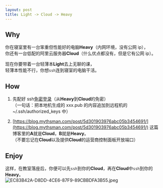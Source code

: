 ```yaml
---
layout: post
title: Light -> Cloud -> Heavy
---
```


<a name="MBRET"></a>

## Why

你在寝室里有一台笨重但性能好的电脑**Heavy**（内网环境，没有公网 ip），<br />你还有一台低配的阿里云服务器**Cloud**（什么优点都没有，但是它有公网 ip）。

现在你要带着一台轻薄本**Light**去上无聊的课，<br />轻薄本性能不行，你想`ssh`连到寝室的电脑干活。

<a name="MYebq"></a>

## How

1. 先配好 ssh[免密登录](https://blog.csdn.net/doushuopeng/article/details/106919384?utm_medium=distribute.pc_relevant.none-task-blog-2~default~baidujs_title~default-0.no_search_link&spm=1001.2101.3001.4242)（从**Heavy**到**Cloud**的免密）
   <br />（一句话：把本地机生成的 xxx.pub 的内容追加到远程机的~/.ssh/authorized_keys 中）

2. [https://blog.mythsman.com/post/5d301903976abc05b3454691/](https://blog.mythsman.com/post/5d301903976abc05b3454691/)
   这篇博客里的**A**就是**Cloud**，**B**就是**Heavy**。<br />（不要忘记在**Cloud**以及提供**Cloud**的运营商控制面板开放端口）

<a name="rLlQm"></a>

## Enjoy

这样，在教室落座后，你便可以先`ssh`到你的**Cloud**，再在**Cloud**中`ssh`到你的**Heavy**。<br />![EC83B42A-D8DD-4CE6-87F9-89CBBDFA3B55.jpeg](https://cdn.nlark.com/yuque/0/2021/jpeg/21625412/1634694898495-d3fcef73-8f49-41ec-99c6-13d431bc4459.jpeg#clientId=u02047b27-bcea-4&from=ui&id=u106c9f18&margin=%5Bobject%20Object%5D&name=EC83B42A-D8DD-4CE6-87F9-89CBBDFA3B55.jpeg&originHeight=958&originWidth=1280&originalType=binary&ratio=1&size=291996&status=done&style=shadow&taskId=ue99e83fb-48db-4241-8250-7465c5051da)
